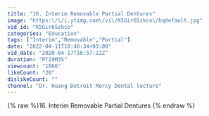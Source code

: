 ```yaml
---
title: "16. Interim Removable Partial Dentures"
image: "https:\/\/i.ytimg.com\/vi\/K5Gir6Szkco\/hqdefault.jpg"
vid_id: "K5Gir6Szkco"
categories: "Education"
tags: ["Interim","Removable","Partial"]
date: "2022-04-11T10:48:34+03:00"
vid_date: "2020-04-17T16:57:22Z"
duration: "PT29M3S"
viewcount: "1666"
likeCount: "20"
dislikeCount: ""
channel: "Dr. Huang Detroit Mercy Dental lecture"
---
```

{% raw %}16. Interim Removable Partial Dentures {% endraw %}
